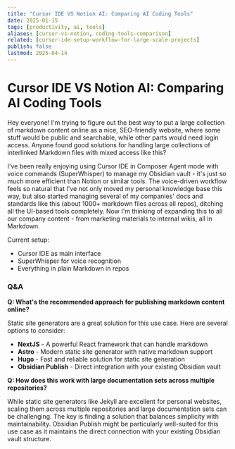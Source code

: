 ```yaml
---
title: "Cursor IDE VS Notion AI: Comparing AI Coding Tools"
date: 2025-01-15
tags: [productivity, ai, tools]
aliases: [cursor-vs-notion, coding-tools-comparison]
related: [cursor-ide-setup-workflow-for-large-scale-projects]
publish: false
lastmod: 2025-04-14
---
```


# Cursor IDE VS Notion AI: Comparing AI Coding Tools

Hey everyone! I'm trying to figure out the best way to put a large collection of markdown content online as a nice, SEO-friendly website, where some stuff would be public and searchable, while other parts would need login access. Anyone found good solutions for handling large collections of interlinked Markdown files with mixed access like this?

I've been really enjoying using Cursor IDE in Composer Agent mode with voice commands (SuperWhisper) to manage my Obsidian vault - it's just so much more efficient than Notion or similar tools. The voice-driven workflow feels so natural that I've not only moved my personal knowledge base this way, but also started managing several of my companies' docs and standards like this (about 1000+ markdown files across all repos), ditching all the UI-based tools completely. Now I'm thinking of expanding this to all our company content - from marketing materials to internal wikis, all in Markdown.

Current setup:
- Cursor IDE as main interface
- SuperWhisper for voice recognition
- Everything in plain Markdown in repos

### Q&A

**Q: What's the recommended approach for publishing markdown content online?**

Static site generators are a great solution for this use case. Here are several options to consider:

- **NextJS** - A powerful React framework that can handle markdown
- **Astro** - Modern static site generator with native markdown support
- **Hugo** - Fast and reliable solution for static site generation
- **Obsidian Publish** - Direct integration with your existing Obsidian vault

**Q: How does this work with large documentation sets across multiple repositories?**

While static site generators like Jekyll are excellent for personal websites, scaling them across multiple repositories and large documentation sets can be challenging. The key is finding a solution that balances simplicity with maintainability. Obsidian Publish might be particularly well-suited for this use case as it maintains the direct connection with your existing Obsidian vault structure.
